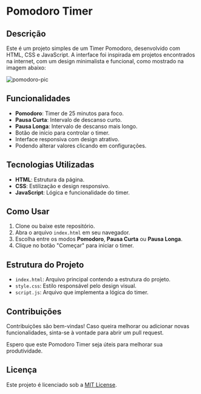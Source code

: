 # Pomodoro Timer

## Descrição
Este é um projeto simples de um Timer Pomodoro, desenvolvido com HTML, CSS e JavaScript. A interface foi inspirada em projetos encontrados na internet, com um design minimalista e funcional, como mostrado na imagem abaixo:

![pomodoro-pic](https://github.com/user-attachments/assets/bba0da72-f13e-48a7-af48-d3cfa608bc0f)


## Funcionalidades
- **Pomodoro**: Timer de 25 minutos para foco.
- **Pausa Curta**: Intervalo de descanso curto.
- **Pausa Longa**: Intervalo de descanso mais longo.
- Botão de início para controlar o timer.
- Interface responsiva com design atrativo.
- Podendo alterar valores clicando em configurações.

## Tecnologias Utilizadas
- **HTML**: Estrutura da página.
- **CSS**: Estilização e design responsivo.
- **JavaScript**: Lógica e funcionalidade do timer.

## Como Usar
1. Clone ou baixe este repositório.
2. Abra o arquivo `index.html` em seu navegador.
3. Escolha entre os modos **Pomodoro**, **Pausa Curta** ou **Pausa Longa**.
4. Clique no botão "Começar" para iniciar o timer.

## Estrutura do Projeto
- `index.html`: Arquivo principal contendo a estrutura do projeto.
- `style.css`: Estilo responsável pelo design visual.
- `script.js`: Arquivo que implementa a lógica do timer.

## Contribuições
Contribuições são bem-vindas! Caso queira melhorar ou adicionar novas funcionalidades, sinta-se à vontade para abrir um pull request.

Espero que este Pomodoro Timer seja úteis para melhorar sua produtividade.

## Licença
Este projeto é licenciado sob a [MIT License](LICENSE).
